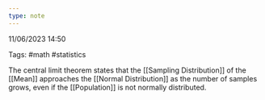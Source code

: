 ```yaml
---
type: note
---
```

11/06/2023 14:50

Tags: #math #statistics

The central limit theorem states that the [[Sampling Distribution]] of the [[Mean]] approaches the [[Normal Distribution]] as the number of samples grows, even if the [[Population]] is not normally distributed.